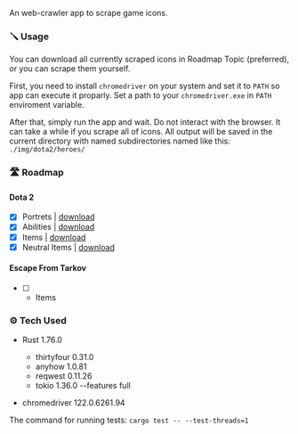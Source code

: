 An web-crawler app to scrape game icons.

### 🪛 Usage
You can download all currently scraped icons in Roadmap Topic (preferred), or you can scrape them yourself.

First, you need to install `chromedriver` on your system and set it to `PATH` so app can execute it proparly. Set a path to your `chromedriver.exe` in `PATH` enviroment variable.

After that, simply run the app and wait. Do not interact with the browser. It can take a while if you scrape all of icons. All output will be saved in the current directory with named subdirectories named like this: ```./img/dota2/heroes/```

### 🛣️ Roadmap
#### Dota 2
- [x] Portrets | [download](https://github.com/belesspathetic/icon_scraper/tree/main/img/dota2/heroes/portrets)
- [x] Abilities | [download](https://github.com/belesspathetic/icon_scraper/tree/main/img/dota2/heroes/abilities)
- [x] Items | [download](https://github.com/belesspathetic/icon_scraper/tree/main/img/dota2/items)
- [x] Neutral Items  | [download](https://github.com/belesspathetic/icon_scraper/tree/main/img/dota2/neutral_items)

#### Escape From Tarkov
- [ ] - Items

### ⚙️ Tech Used
- Rust 1.76.0
  - thirtyfour 0.31.0
  - anyhow 1.0.81
  - reqwest 0.11.26
  - tokio 1.36.0 --features full

- chromedriver 122.0.6261.94

The command for running tests: `cargo test -- --test-threads=1`
